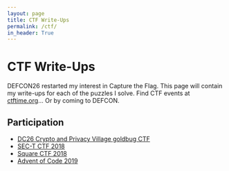```yaml
---
layout: page
title: CTF Write-Ups
permalink: /ctf/
in_header: True
---
```

# CTF Write-Ups #

DEFCON26 restarted my interest in Capture the Flag. This page will
contain my write-ups for each of the puzzles I solve. Find CTF events at
[ctftime.org](https://ctftime.org)... Or by coming to DEFCON.

## Participation ##

+ [DC26 Crypto and Privacy Village goldbug CTF](cpv2018)
+ [SEC-T CTF 2018](sect2018)
+ [Square CTF 2018](squarectf2018)
+ [Advent of Code 2019](aoc2019)
